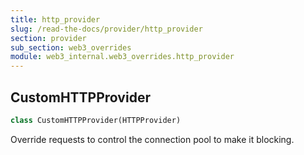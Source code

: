 ```yaml
---
title: http_provider
slug: /read-the-docs/provider/http_provider
section: provider
sub_section: web3_overrides
module: web3_internal.web3_overrides.http_provider
---
```

## CustomHTTPProvider

```python
class CustomHTTPProvider(HTTPProvider)
```

Override requests to control the connection pool to make it blocking.

